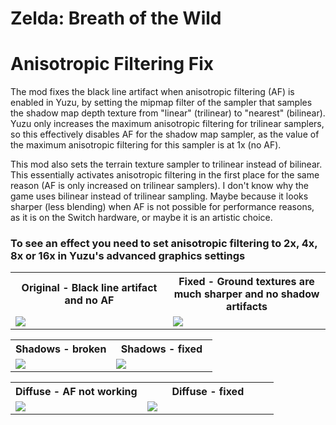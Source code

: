 # Zelda: Breath of the Wild
# Anisotropic Filtering Fix

The mod fixes the black line artifact when anisotropic filtering (AF) is enabled in Yuzu, by setting the mipmap filter of the sampler that samples the shadow map depth texture from "linear" (trilinear) to "nearest" (bilinear). Yuzu only increases the maximum anisotropic filtering for trilinear samplers, so this effectively disables AF for the shadow map sampler, as the value of the maximum anisotropic filtering for this sampler is at 1x (no AF).

This mod also sets the terrain texture sampler to trilinear instead of bilinear. This essentially activates anisotropic filtering in the first place for the same reason (AF is only increased on trilinear samplers). I don't know why the game uses bilinear instead of trilinear sampling. Maybe because it looks sharper (less blending) when AF is not possible for performance reasons, as it is on the Switch hardware, or maybe it is an artistic choice.

### To see an effect you need to set anisotropic filtering to 2x, 4x, 8x or 16x in Yuzu's advanced graphics settings

<table width="100%">
  <tr>
  <th width="50%">Original - Black line artifact and no AF</td>
  <th width="50%">Fixed - Ground textures are much sharper and no shadow artifacts</td>
  </tr>
  <tr>
  <tr>
  <td><img src="https://gist.github.com/Wollnashorn/45e31c53f753788e194ddfbb3116de3c/raw/bafb2aef039ef8d044dc66984d5f041681300d02/botw-anisotropic-broken.png"></td>
  <td><img src="https://gist.github.com/Wollnashorn/45e31c53f753788e194ddfbb3116de3c/raw/bafb2aef039ef8d044dc66984d5f041681300d02/botw-anisotropic-fixed.webp"></td>
  </tr>
</table>


<table width="100%">
  <tr>
  <th width="50%">Shadows - broken</td>
  <th width="50%">Shadows - fixed</td>
  </tr>
  <tr>
  <tr>
  <td><img src="https://gist.github.com/Wollnashorn/45e31c53f753788e194ddfbb3116de3c/raw/7118597e1a59d0e980d95c29777b35e25fb2d05b/botw-shadows-broken.png"></td>
  <td><img src="https://gist.github.com/Wollnashorn/45e31c53f753788e194ddfbb3116de3c/raw/7118597e1a59d0e980d95c29777b35e25fb2d05b/botw-shadows-fixed.png"></td>
  </tr>
</table>


<table width="100%">
  <tr>
  <th width="50%">Diffuse - AF not working</td>
  <th width="50%">Diffuse - fixed</td>
  </tr>
  <tr>
  <tr>
  <td><img src="https://gist.github.com/Wollnashorn/45e31c53f753788e194ddfbb3116de3c/raw/bafb2aef039ef8d044dc66984d5f041681300d02/botw-diffuse-bilinear.png"></td>
  <td><img src="https://gist.github.com/Wollnashorn/45e31c53f753788e194ddfbb3116de3c/raw/bafb2aef039ef8d044dc66984d5f041681300d02/botw-diffuse-trilinear.png"></td>
  </tr>
</table>

